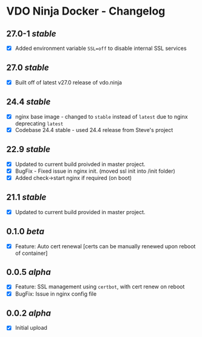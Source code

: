 # VDO Ninja Docker - Changelog

## 27.0-1 *stable*
- [x] Added environment variable `SSL=off` to disable internal SSL services

## 27.0 *stable*
- [x] Built off of latest v27.0 release of vdo.ninja

## 24.4 *stable*
- [x] nginx base image - changed to `stable` instead of `latest` due to nginx deprecating `latest`
- [x] Codebase 24.4 stable - used 24.4 release from Steve's project

## 22.9 *stable*
- [x] Updated to current build proivded in master project.
- [x] BugFix - Fixed issue in nginx init. (moved ssl init into /init folder)
- [x] Added check->start nginx if required (on boot)

## 21.1 *stable*
- [x] Updated to current build provided in master project.

## 0.1.0 *beta*
- [x] Feature: Auto cert renewal [certs can be manually renewed upon reboot of container]

## 0.0.5 *alpha*
- [x] Feature: SSL management using `certbot`, with cert renew on reboot
- [x] BugFix: Issue in nginx config file

## 0.0.2 *alpha*
- [x] Initial upload
